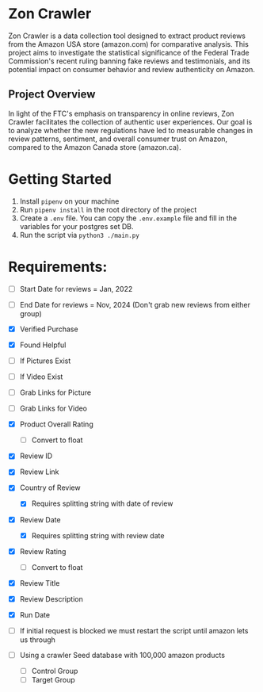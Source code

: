 # Zon Crawler

Zon Crawler is a data collection tool designed to extract product reviews from the Amazon USA store (amazon.com) for comparative analysis. This project aims to investigate the statistical significance of the Federal Trade Commission's recent ruling banning fake reviews and testimonials, and its potential impact on consumer behavior and review authenticity on Amazon.

## Project Overview

In light of the FTC's emphasis on transparency in online reviews, Zon Crawler facilitates the collection of authentic user experiences. Our goal is to analyze whether the new regulations have led to measurable changes in review patterns, sentiment, and overall consumer trust on Amazon, compared to the Amazon Canada store (amazon.ca).

# Getting Started

1. Install `pipenv` on your machine
2. Run `pipenv install` in the root directory of the project
3. Create a `.env` file. You can copy the `.env.example` file and fill in the variables for your postgres set DB.
4. Run the script via `python3 ./main.py`

# Requirements:

- [ ] Start Date for reviews = Jan, 2022
- [ ] End Date for reviews = Nov, 2024 (Don't grab new reviews from either group)

- [x] Verified Purchase
- [x] Found Helpful
- [ ] If Pictures Exist
- [ ] If Video Exist
- [ ] Grab Links for Picture
- [ ] Grab Links for Video
- [x] Product Overall Rating
  - [ ] Convert to float
- [x] Review ID
- [x] Review Link
- [x] Country of Review
  - [x] Requires splitting string with date of review
- [x] Review Date
  - [x] Requires splitting string with review date
- [x] Review Rating
  - [ ] Convert to float
- [x] Review Title
- [x] Review Description
- [x] Run Date
- [ ] If initial request is blocked we must restart the script until amazon lets us through
- [ ] Using a crawler Seed database with 100,000 amazon products
  - [ ] Control Group
  - [ ] Target Group

